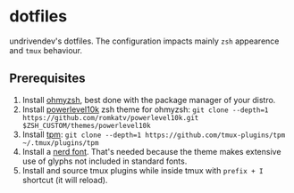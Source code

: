 # dotfiles
undrivendev's dotfiles.
The configuration impacts mainly `zsh` appearence and `tmux` behaviour.

## Prerequisites
1. Install [ohmyzsh](https://github.com/ohmyzsh/ohmyzsh), best done with the package manager of your distro.
2. Install [powerlevel10k](https://github.com/romkatv/powerlevel10k#oh-my-zsh) zsh theme for ohmyzsh: `git clone --depth=1 https://github.com/romkatv/powerlevel10k.git $ZSH_CUSTOM/themes/powerlevel10k`
3. Install [tpm](https://github.com/tmux-plugins/tpm): `git clone --depth=1 https://github.com/tmux-plugins/tpm ~/.tmux/plugins/tpm`
4. Install a [nerd font](https://github.com/ryanoasis/nerd-fonts). That's needed because the theme makes extensive use of glyphs not included in standard fonts.
5. Install and source tmux plugins while inside tmux with `prefix + I` shortcut (it will reload).
